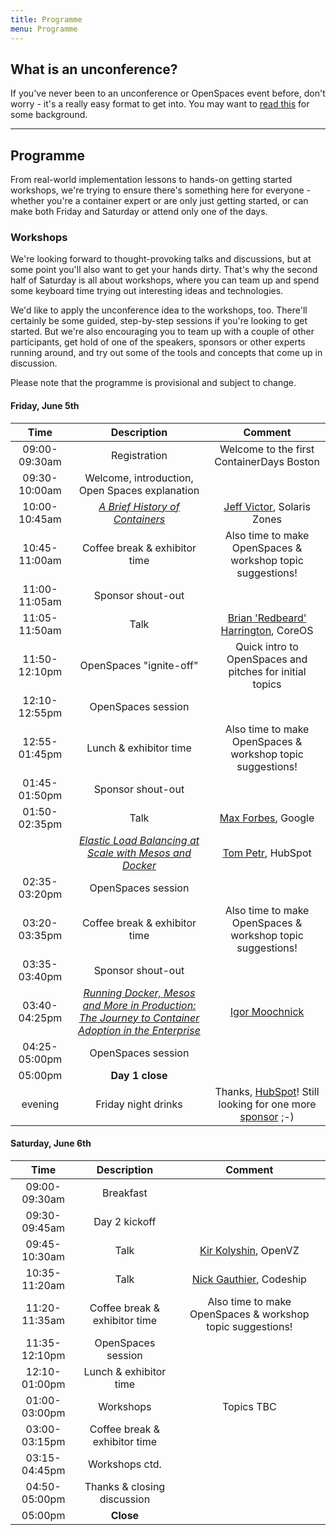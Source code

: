 ```yaml
---
title: Programme
menu: Programme
---
```


## What is an unconference?

If you've never been to an unconference or OpenSpaces event before, don't worry - it's a really easy format to get into. You may want to [read this](http://en.wikipedia.org/wiki/Unconference) for some background.

----

## Programme

From real-world implementation lessons to hands-on getting started workshops, we're trying to ensure there's something here for everyone - whether you're a container expert or are only just getting started, or can make both Friday and Saturday or attend only one of the days.

### Workshops

We're looking forward to thought-provoking talks and discussions, but at some point you'll also want to get your hands dirty. That's why the second half of Saturday is all about workshops, where you can team up and spend some keyboard time trying out interesting ideas and technologies.

We'd like to apply the unconference idea to the workshops, too. There'll certainly be some guided, step-by-step sessions if you're looking to get started. But we're also encouraging you to team up with a couple of other participants, get hold of one of the speakers, sponsors or other experts running around, and try out some of the tools and concepts that come up in discussion.

Please note that the programme is provisional and subject to change.

#### Friday, June 5th

| Time    | Description          | Comment |
|:-----------:|:-------------:|:-----------:|
| 09:00-09:30am | Registration | Welcome to the first ContainerDays Boston |
| 09:30-10:00am | Welcome, introduction, Open Spaces explanation | |
| 10:00-10:45am | _[A Brief History of Containers](/programme#briefhist)_ | [Jeff Victor](../#speakers), Solaris Zones |
| 10:45-11:00am | Coffee break & exhibitor time | Also time to make OpenSpaces & workshop topic suggestions! |
| 11:00-11:05am | Sponsor shout-out | |
| 11:05-11:50am | Talk | [Brian 'Redbeard' Harrington](../#speakers), CoreOS |
| 11:50-12:10pm | OpenSpaces "ignite-off" | Quick intro to OpenSpaces and pitches for initial topics |
| 12:10-12:55pm | OpenSpaces session | |
| 12:55-01:45pm | Lunch & exhibitor time | Also time to make OpenSpaces & workshop topic suggestions! |
| 01:45-01:50pm | Sponsor shout-out | |
| 01:50-02:35pm | Talk | [Max Forbes](../#speakers), Google |
| | _[Elastic Load Balancing at Scale with Mesos and Docker](/programme#elbatscale)_ | [Tom Petr](../#speakers), HubSpot |
| 02:35-03:20pm | OpenSpaces session | |
| 03:20-03:35pm | Coffee break & exhibitor time | Also time to make OpenSpaces & workshop topic suggestions! |
| 03:35-03:40pm | Sponsor shout-out | |
| 03:40-04:25pm | _[Running Docker, Mesos and More in Production: The Journey to Container Adoption in the Enterprise](/programme#journey)_ | [Igor Moochnick](../#speakers) |
| 04:25-05:00pm | OpenSpaces session | |
| 05:00pm | **Day 1 close** | |
| evening | Friday night drinks | Thanks, [HubSpot](../#sponsors)! Still looking for one more [sponsor](../#sponsors) ;-) |

#### Saturday, June 6th

| Time    | Description          | Comment |
|:-----------:|:-------------:|:-----------:|
| 09:00-09:30am | Breakfast | |
| 09:30-09:45am | Day 2 kickoff | |
| 09:45-10:30am | Talk | [Kir Kolyshin](#speakers), OpenVZ |
| 10:35-11:20am | Talk | [Nick Gauthier](#speakers), Codeship |
| 11:20-11:35am | Coffee break & exhibitor time | Also time to make OpenSpaces & workshop topic suggestions! |
| 11:35-12:10pm | OpenSpaces session | |
| 12:10-01:00pm | Lunch & exhibitor time | |
| 01:00-03:00pm | Workshops | Topics TBC |
| 03:00-03:15pm | Coffee break & exhibitor time | |
| 03:15-04:45pm | Workshops ctd. | |
| 04:50-05:00pm | Thanks & closing discussion | |
| 05:00pm | **Close** | |

